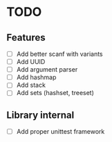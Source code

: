 # TODO

## Features

* [ ] Add better scanf with variants
* [ ] Add UUID
* [ ] Add argument parser
* [ ] Add hashmap
* [ ] Add stack
* [ ] Add sets (hashset, treeset)

## Library internal

* [ ] Add proper unittest framework

